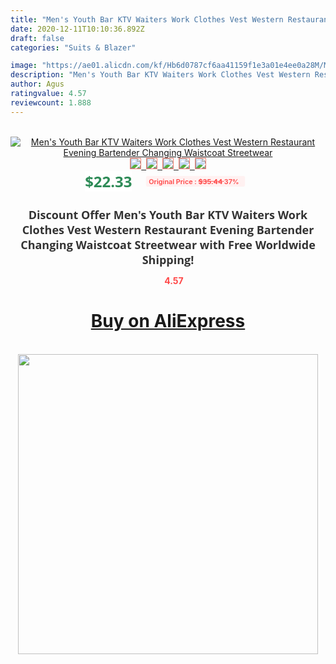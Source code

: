 ```yaml
---
title: "Men's Youth Bar KTV Waiters Work Clothes Vest Western Restaurant Evening Bartender Changing Waistcoat Streetwear"
date: 2020-12-11T10:10:36.892Z
draft: false
categories: "Suits & Blazer"

image: "https://ae01.alicdn.com/kf/Hb6d0787cf6aa41159f1e3a01e4ee0a28M/Men-s-Youth-Bar-KTV-Waiters-Work-Clothes-Vest-Western-Restaurant-Evening-Bartender-Changing-Waistcoat-Streetwear.jpg"
description: "Men's Youth Bar KTV Waiters Work Clothes Vest Western Restaurant Evening Bartender Changing Waistcoat Streetwear"
author: Agus
ratingvalue: 4.57
reviewcount: 1.888
---
```

<br>
<div style="text-align: center;">
<a href="https://s.click.aliexpress.com/e/_AbuHg1" target="_blank" rel="nofollow noopener noreferrer"><img alt="Men's Youth Bar KTV Waiters Work Clothes Vest Western Restaurant Evening Bartender Changing Waistcoat Streetwear" class="magnifier-image" src="https://ae01.alicdn.com/kf/Hb6d0787cf6aa41159f1e3a01e4ee0a28M/Men-s-Youth-Bar-KTV-Waiters-Work-Clothes-Vest-Western-Restaurant-Evening-Bartender-Changing-Waistcoat-Streetwear.jpg_640x640.jpg">
<br>
<img style="border:1px solid salmon" src="https://ae01.alicdn.com/kf/Hb6d0787cf6aa41159f1e3a01e4ee0a28M/Men-s-Youth-Bar-KTV-Waiters-Work-Clothes-Vest-Western-Restaurant-Evening-Bartender-Changing-Waistcoat-Streetwear.jpg_120x120.jpg">&nbsp;&nbsp;<img style="border:1px solid salmon" src="https://ae01.alicdn.com/kf/H4bf5de4f41f24b1d9b72eddb3a51d12eD/Men-s-Youth-Bar-KTV-Waiters-Work-Clothes-Vest-Western-Restaurant-Evening-Bartender-Changing-Waistcoat-Streetwear.jpg_120x120.jpg">&nbsp;&nbsp;<img style="border:1px solid salmon" src="https://ae01.alicdn.com/kf/H444b6e2e2ce44a76b726d853f25ef379s/Men-s-Youth-Bar-KTV-Waiters-Work-Clothes-Vest-Western-Restaurant-Evening-Bartender-Changing-Waistcoat-Streetwear.jpg_120x120.jpg">&nbsp;&nbsp;<img style="border:1px solid salmon" src="https://ae01.alicdn.com/kf/Hb88e9026876144058fae8b8ed309377eJ/Men-s-Youth-Bar-KTV-Waiters-Work-Clothes-Vest-Western-Restaurant-Evening-Bartender-Changing-Waistcoat-Streetwear.jpg_120x120.jpg">&nbsp;&nbsp;<img style="border:1px solid salmon" src="https://ae01.alicdn.com/kf/H9940386c67d142a383809c135392ac15q/Men-s-Youth-Bar-KTV-Waiters-Work-Clothes-Vest-Western-Restaurant-Evening-Bartender-Changing-Waistcoat-Streetwear.jpg_120x120.jpg"></a></div><br0>
<div style="text-align: center;"><span style="background-color: white; border: 0px; box-sizing: border-box; color: seagreen; display: inline-block; font-family: &quot;open sans&quot; , &quot;arial&quot; , &quot;helvetica&quot; , sans-serif , &quot;heiti&quot;; font-size: 24px; font-stretch: inherit; font-weight: 700; line-height: inherit; margin: 0px 10px 0px 0px; padding: 0px; vertical-align: middle;">$22.33 </span>
<span style="background: rgb(255 , 241 , 241); border-radius: 3px; border: 0px; box-sizing: border-box; color: #ff4747; display: inline-block; font-family: inherit; font-size: 12px; font-stretch: inherit; font-style: inherit; font-variant: inherit; font-weight: 600; line-height: inherit; margin: 0px; padding: 2px 5px; transform: scale(0.9); vertical-align: middle;">Original Price : <b style="text-decoration: line-through;">$35.44 </b> 37%&nbsp;&nbsp;</span></div>
<h1 style="color: #333333; display: inline-block; font-family: &quot;open sans&quot; , &quot;arial&quot; , &quot;helvetica&quot; , sans-serif , &quot;heiti&quot;; font-size: 18px; font-stretch: inherit; font-weight: 700; text-align: center;">Discount Offer Men's Youth Bar KTV Waiters Work Clothes Vest Western Restaurant Evening Bartender Changing Waistcoat Streetwear with Free Worldwide Shipping!</h1>
<div style="color: #ff4747; text-align: center;">
<img src="https://4.bp.blogspot.com/-M0ZcTcb-5uY/XleCXlxnR4I/AAAAAAAAAEc/OrjgMkXV1oMQFaCRZj5HQwOCBcu3w1FegCPcBGAYYCw/s1600/star.png" style="height: 15px;">&nbsp;<b>4.57</b></div>
<div class="button_cont" align="center"><a class="buynow_a" href="https://s.click.aliexpress.com/e/_AbuHg1" target="_blank" rel="nofollow noopener noreferrer"><H1>Buy on AliExpress</H1></a></div><br>
<div class="separator" style="clear: both; text-align: center;">
<img src="https://lh3.googleusercontent.com/-pTy5HemUv9M/XlePHvY0dAI/AAAAAAAAAE4/0nX5iRUoIWY8eMW9Dpxeirr157OZliDIgCLcBGAsYHQ/s1600/badge.gif" width="480">
</div>
